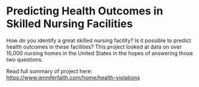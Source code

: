 # Predicting Health Outcomes in Skilled Nursing Facilities

How do you identify a great skilled nursing facility? Is it possible to predict health outcomes in these facilities? This project looked at data on over 15,000 nursing homes in the United States in the hopes of answering those two questions.

Read full summary of project here: https://www.jenniferfaith.com/home/health-violations
